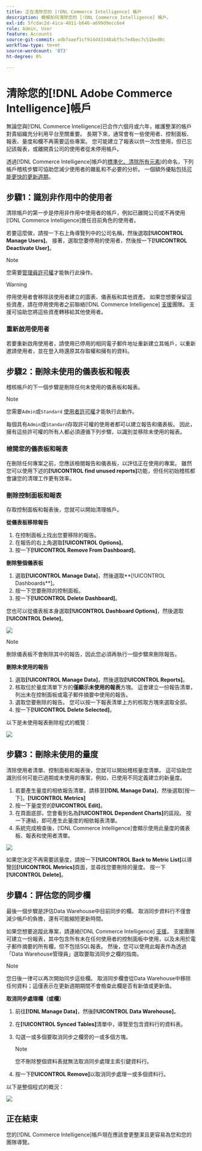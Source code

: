 ```yaml
---
title: 正在清除您的 [!DNL Commerce Intelligence] 帳戶
description: 瞭解如何清除您的 [!DNL Commerce Intelligence] 帳戶。
exl-id: 5fcdac2d-41ca-4011-b646-a699d9ecc6e4
role: Admin, User
feature: Accounts
source-git-commit: adb7aaef1cf914d43348abf5c7e4bec7c51bed0c
workflow-type: tm+mt
source-wordcount: '873'
ht-degree: 0%

---
```


# 清除您的[!DNL Adobe Commerce Intelligence]帳戶

無論您與[!DNL Commerce Intelligence]已合作六個月或六年，維護整潔的帳戶對貴組織充分利用平台至關重要。 長期下來，通常會有一些使用者、控制面板、報表、量度和欄不再需要這些專案。 您可能建立了報表以供一次性使用，但已忘記該報表，或離開貴公司的使用者從未停用帳戶。

透過[!DNL Commerce Intelligence]帳戶的[標準化、清除所有元素](../best-practices/naming-elements.md))的命名，下列帳戶稽核步驟可協助您減少使用者的雜亂和不必要的分析。 一個額外優點包括[可能更快的更新週期](../best-practices/reduce-update-cycle-time.md)。

## 步驟1：識別非作用中的使用者

清除帳戶的第一步是停用非作用中使用者的帳戶，例如已離開公司或不再使用[!DNL Commerce Intelligence]擔任目前角色的使用者。

若要這麼做，請按一下右上角導覽列中的公司名稱，然後選取&#x200B;**[!UICONTROL Manage Users]**。 接著，選取您要停用的使用者，然後按一下&#x200B;**[!UICONTROL Deactivate User]**。

>[!NOTE]
>
>您需要[管理員許可權](../administrator/user-management/user-management.md)才能執行此操作。

>[!WARNING]
>
>停用使用者會移除該使用者建立的圖表、儀表板和其他資產。 如果您想要保留這些資產，請在停用使用者之前聯絡[!DNL Commerce Intelligence] [支援](../guide-overview.md#Submitting-a-Support-Ticket)團隊。 支援可協助您將這些資產轉移給其他使用者。

### 重新啟用使用者

若要重新啟用使用者，請使用已停用的相同電子郵件地址重新建立其帳戶，以重新邀請使用者，並在登入時還原其存取權和擁有的資料。

## 步驟2：刪除未使用的儀表板和報表

稽核帳戶的下一個步驟是刪除任何未使用的儀表板和報表。

>[!NOTE]
>
>您需要`Admin`或`Standard` [使用者許可權](../administrator/user-management/user-management.md)才能執行此動作。

每個具有`Admin`或`Standard`存取許可權的使用者都可以建立報告和儀表板。 因此，擁有這些許可權的所有人都必須遵循下列步驟，以識別並移除未使用的報表。

### 檢閱您的儀表板和報表

在刪除任何專案之前，您應該檢閱報告和儀表板，以評估正在使用的專案。 雖然您可以使用下述的&#x200B;**[!UICONTROL find unused reports]**&#x200B;功能，但任何初始稽核都會讓您的清理工作更有效率。

### 刪除控制面板和報表

存取控制面板和報表後，您就可以開始清理帳戶。

**從儀表板移除報告**

1. 在控制面板上找出您要移除的報告。
1. 在報告的右上角選取&#x200B;**[!UICONTROL Options]**。
1. 按一下&#x200B;**[!UICONTROL Remove From Dashboard]**。

**刪除整個儀表板**

1. 選取&#x200B;**[!UICONTROL Manage Data]**，然後選取**[!UICONTROL Dashboards**]。
1. 按一下您要刪除的控制面板。
1. 按一下&#x200B;**[!UICONTROL Delete Dashboard]**。

您也可以從儀表板本身選取&#x200B;**[!UICONTROL Dashboard Options]**，然後選取&#x200B;**[!UICONTROL Delete]**。

![](../../mbi/assets/Delete_from_dashboard.png)

>[!NOTE]
>
>刪除儀表板不會刪除其中的報告，因此您必須再執行一個步驟來刪除報告。

**刪除未使用的報告**

1. 選取&#x200B;**[!UICONTROL Manage Data]**，然後選取&#x200B;**[!UICONTROL Reports]**。
1. 核取位於量度清單下方的&#x200B;**僅顯示未使用的報表**&#x200B;方塊。 這會建立一份報告清單，列出未在控制面板或電子郵件摘要中使用的報告。
1. 選取您要刪除的報告。 您可以按一下報表清單上方的核取方塊來選取全部。
1. 按一下&#x200B;**[!UICONTROL Delete Selected]**。

以下是未使用報表刪除程式的概覽：

![](../../mbi/assets/unused_reports.png)

## 步驟3：刪除未使用的量度

清除使用者清單、控制面板和報表後，您就可以開始稽核量度清單。 這可協助您識別任何可能已過期或未使用的專案，例如，已使用不同定義建立的新量度。

1. 若要產生量度的相依報告清單，請移至&#x200B;**[!DNL Manage Data]**，然後選取[按一下]。**[!UICONTROL Metrics]**
1. 按一下量度旁的&#x200B;**[!UICONTROL Edit]**。
1. 在頁面底部，您會看到名為&#x200B;**[!UICONTROL Dependent Charts]**&#x200B;的區段。 按一下連結，即可產生此量度的相依報表清單。
1. 系統完成檢查後，[!DNL Commerce Intelligence]會顯示使用此量度的儀表板、報表和使用者清單。

![](../../mbi/assets/report_dependecies.png)

如果您決定不再需要該量度，請按一下&#x200B;**[!UICONTROL Back to Metric List]**&#x200B;以導覽回&#x200B;**[!UICONTROL Metrics]**&#x200B;頁面，並尋找您要刪除的量度。 按一下&#x200B;**[!UICONTROL Delete]**。

## 步驟4：評估您的同步欄

最後一個步驟是評估Data Warehouse中目前同步的欄。 取消同步資料行不僅會減少帳戶的負擔，還有可能縮短更新時間。

如果您想要追蹤此專案，請連絡[!DNL Commerce Intelligence] [支援](../guide-overview.md#Submitting-a-Support-Ticket)。 支援團隊可建立一份報表，其中包含所有未在任何使用者的控制面板中使用，以及未用於電子郵件摘要的所有欄，但不包括SQL報表。 然後，您可以使用此報表作為透過「Data Warehouse管理員」選取要取消同步之欄的指南。

>[!NOTE]
>
>您日後一律可以再次開始同步這些欄。 取消同步欄會從Data Warehouse中移除任何資料；這僅表示在更新週期期間不會檢查此欄是否有新值或更新值。

**取消同步處理欄（或欄）**

1. 前往&#x200B;**[!DNL Manage Data]**，然後&#x200B;**[!UICONTROL Data Warehouse]**。
1. 在&#x200B;**[!UICONTROL Synced Tables]**&#x200B;清單中，導覽至包含資料行的資料表。
1. 勾選一或多個要取消同步之欄旁的一或多個方塊。
   >[!NOTE]
   >
   >您不刪除整個資料表就無法取消同步處理主索引鍵資料行。

1. 按一下&#x200B;**[!UICONTROL Remove]**&#x200B;以取消同步處理一或多個資料行。

以下是整個程式的概況：

![](../../mbi/assets/drop_column.png)

## 正在結束

您的[!DNL Commerce Intelligence]帳戶現在應該會更整潔且更容易為您和您的團隊導覽。
